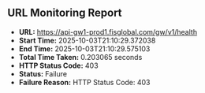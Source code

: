 ## URL Monitoring Report

- **URL:** https://api-gw1-prod1.fisglobal.com/gw/v1/health
- **Start Time:** 2025-10-03T21:10:29.372038
- **End Time:** 2025-10-03T21:10:29.575103
- **Total Time Taken:** 0.203065 seconds
- **HTTP Status Code:** 403
- **Status:** Failure
- **Failure Reason:** HTTP Status Code: 403

